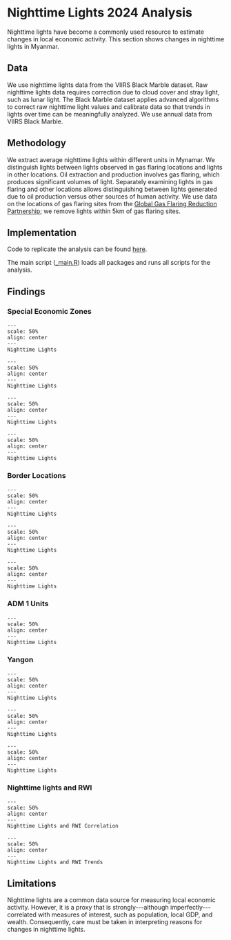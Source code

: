 # Nighttime Lights 2024 Analysis

Nighttime lights have become a commonly used resource to estimate changes in local economic activity. This section shows changes in nighttime lights in Myanmar.

## Data

We use nighttime lights data from the VIIRS Black Marble dataset. Raw nighttime lights data requires correction due to cloud cover and stray light, such as lunar light. The Black Marble dataset applies advanced algorithms to correct raw nighttime light values and calibrate data so that trends in lights over time can be meaningfully analyzed. We use annual data from VIIRS Black Marble.

## Methodology

We extract average nighttime lights within different units in Mynamar. We distinguish lights between lights observed in gas flaring locations and lights in other locations. Oil extraction and production involves gas flaring, which produces significant volumes of light. Separately examining lights in gas flaring and other locations allows distinguishing between lights generated due to oil production versus other sources of human activity. We use data on the locations of gas flaring sites from the [Global Gas Flaring Reduction Partnership](https://www.worldbank.org/en/programs/gasflaringreduction); we remove lights within 5km of gas flaring sites.

## Implementation

Code to replicate the analysis can be found [here](https://github.com/datapartnership/myanmar-economic-monitor/tree/ntl/notebooks/nighttime-lights).

The main script ([_main.R](https://github.com/datapartnership/myanmar-economic-monitor/tree/main/notebooks/nighttime-lights/analysis-2024/_main.R)) loads all packages and runs all scripts for the analysis.

## Findings

### Special Economic Zones

```{figure} ../../../reports/figures/ntl_sez_avg.png
---
scale: 50%
align: center
---
Nighttime Lights
```

```{figure} ../../../reports/figures/ntl_sez_1.png
---
scale: 50%
align: center
---
Nighttime Lights
```

```{figure} ../../../reports/figures/ntl_sez_2.png
---
scale: 50%
align: center
---
Nighttime Lights
```

```{figure} ../../../reports/figures/ntl_sez_3.png
---
scale: 50%
align: center
---
Nighttime Lights
```

### Border Locations

```{figure} ../../../reports/figures/ntl_border_overall.png
---
scale: 50%
align: center
---
Nighttime Lights
```

```{figure} ../../../reports/figures/ntl_border_country.png
---
scale: 50%
align: center
---
Nighttime Lights
```

```{figure} ../../../reports/figures/ntl_border.png
---
scale: 50%
align: center
---
Nighttime Lights
```

### ADM 1 Units

```{figure} ../../../reports/figures/ntl_adm1.png
---
scale: 50%
align: center
---
Nighttime Lights
```

### Yangon

```{figure} ../../../reports/figures/ntl_adm1_yangon.png
---
scale: 50%
align: center
---
Nighttime Lights
```

```{figure} ../../../reports/figures/ntl_adm2_yangon.png
---
scale: 50%
align: center
---
Nighttime Lights
```

```{figure} ../../../reports/figures/ntl_adm3_yangon.png
---
scale: 50%
align: center
---
Nighttime Lights
```

### Nighttime lights and RWI

```{figure} ../../../reports/figures/rwi_ntl_cor.png
---
scale: 50%
align: center
---
Nighttime Lights and RWI Correlation
```

```{figure} ../../../reports/figures/rwi_q4_ntl_trends.png
---
scale: 50%
align: center
---
Nighttime Lights and RWI Trends
```

## Limitations

Nighttime lights are a common data source for measuring local economic activity. However, it is a proxy that is strongly---although imperfectly---correlated with measures of interest, such as population, local GDP, and wealth. Consequently, care must be taken in interpreting reasons for changes in nighttime lights.

